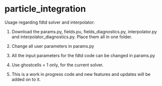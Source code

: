 # particle_integration

Usage regarding fdtd solver and interpolator:

1. Download the params.py, fields.pu, fields_diagnostics.py, interpolator.py and interpolator_diagnostics.py. Place them all in one folder.  

2. Change all user parameters in params.py

3. All the input parameters for the fdtd code can be changed in params.py

4. Use ghostcells = 1 only, for the current solver.

5. This is a work in progress code and new features and updates will be added on to it.
